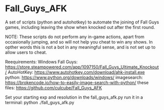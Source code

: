 # Fall_Guys_AFK

A set of scripts (python and autohotkey) to automate the joining of Fall Guys games, including leaving the show when knocked out after the first round.

NOTE: These scripts do not perform any in-game actions, apart from occasionally jumping, and so will not help you cheat to win any shows. In opther words this is not a bot in any meaningful sense, and is not set up to allow users to cheat.

Reequirements:
Windows
Fall Guys:    https://store.steampowered.com/app/1097150/Fall_Guys_Ultimate_Knockout/
AutoHotKey:   https://www.autohotkey.com/download/ahk-install.exe
python:       https://www.python.org/downloads/windows/
imagesearch:  https://brokencode.io/how-to-easily-image-search-with-python/
these files:  https://github.com/culcube/Fall_Guys_AFK

Set your starting exp and resolution in the fall_guys_afk.py
run it in a terminal:
  python ./fall_guys_afk.py

